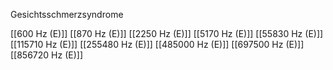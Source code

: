 Gesichtsschmerzsyndrome

[[600 Hz (E)]]
[[870 Hz (E)]]
[[2250 Hz (E)]]
[[5170 Hz (E)]]
[[55830 Hz (E)]]
[[115710 Hz (E)]]
[[255480 Hz (E)]]
[[485000 Hz (E)]]
[[697500 Hz (E)]]
[[856720 Hz (E)]]